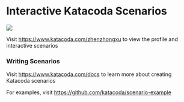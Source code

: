 # Interactive Katacoda Scenarios

[![](http://shields.katacoda.com/katacoda/zhenzhongxu/count.svg)](https://www.katacoda.com/zhenzhongxu "Get your profile on Katacoda.com")

Visit https://www.katacoda.com/zhenzhongxu to view the profile and interactive scenarios

### Writing Scenarios
Visit https://www.katacoda.com/docs to learn more about creating Katacoda scenarios

For examples, visit https://github.com/katacoda/scenario-example
